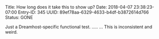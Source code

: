 Title: How long does it take this to show up?
Date: 2018-04-07 23:38:23-07:00
Entry-ID: 345
UUID: 89ef78aa-6329-4633-b4df-b3872614d766
Status: GONE

Just a Dreamhost-specific functional test.
.....
... This is inconsistent and weird.
